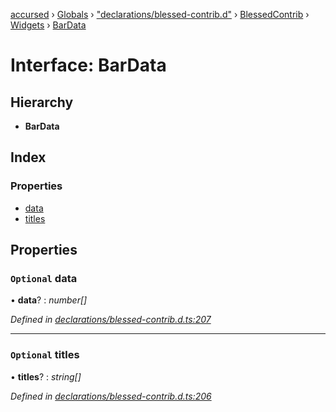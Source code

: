 [accursed](../README.md) › [Globals](../globals.md) › ["declarations/blessed-contrib.d"](../modules/_declarations_blessed_contrib_d_.md) › [BlessedContrib](../modules/_declarations_blessed_contrib_d_.blessedcontrib.md) › [Widgets](../modules/_declarations_blessed_contrib_d_.blessedcontrib.widgets.md) › [BarData](_declarations_blessed_contrib_d_.blessedcontrib.widgets.bardata.md)

# Interface: BarData

## Hierarchy

* **BarData**

## Index

### Properties

* [data](_declarations_blessed_contrib_d_.blessedcontrib.widgets.bardata.md#optional-data)
* [titles](_declarations_blessed_contrib_d_.blessedcontrib.widgets.bardata.md#optional-titles)

## Properties

### `Optional` data

• **data**? : *number[]*

*Defined in [declarations/blessed-contrib.d.ts:207](https://github.com/cancerberoSgx/accursed/blob/468bf3c/src/declarations/blessed-contrib.d.ts#L207)*

___

### `Optional` titles

• **titles**? : *string[]*

*Defined in [declarations/blessed-contrib.d.ts:206](https://github.com/cancerberoSgx/accursed/blob/468bf3c/src/declarations/blessed-contrib.d.ts#L206)*
